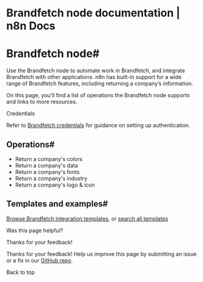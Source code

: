 # Brandfetch node documentation | n8n Docs

[ ](https://github.com/n8n-io/n8n-docs/edit/main/docs/integrations/builtin/app-nodes/n8n-nodes-base.brandfetch.md "Edit this page")

# Brandfetch node#

Use the Brandfetch node to automate work in Brandfetch, and integrate Brandfetch with other applications. n8n has built-in support for a wide range of Brandfetch features, including returning a company’s information.

On this page, you'll find a list of operations the Brandfetch node supports and links to more resources.

Credentials

Refer to [Brandfetch credentials](../../credentials/brandfetch/) for guidance on setting up authentication. 

## Operations#

  * Return a company's colors
  * Return a company's data
  * Return a company's fonts
  * Return a company's industry
  * Return a company's logo & icon

## Templates and examples#

[Browse Brandfetch integration templates](https://n8n.io/integrations/brandfetch/), or [search all templates](https://n8n.io/workflows/)

Was this page helpful? 

Thanks for your feedback! 

Thanks for your feedback! Help us improve this page by submitting an issue or a fix in our [GitHub repo](https://github.com/n8n-io/n8n-docs). 

Back to top